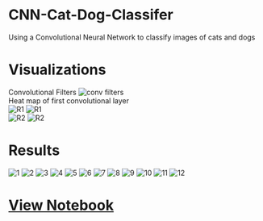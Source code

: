 # CNN-Cat-Dog-Classifer
Using a Convolutional Neural Network to classify images of cats and dogs

# Visualizations
Convolutional Filters
![conv filters](https://raw.githubusercontent.com/vee-upatising/CNN-Cat-Dog-Classifer/master/Visualization/cat%20dog%20conv.png) <br/>
Heat map of first convolutional layer<br/>
![R1](https://raw.githubusercontent.com/vee-upatising/CNN-Cat-Dog-Classifer/master/Visualization/R1.JPG)
![R1](https://raw.githubusercontent.com/vee-upatising/CNN-Cat-Dog-Classifer/master/Visualization/Attention.JPG)<br/>
![R2](https://raw.githubusercontent.com/vee-upatising/CNN-Cat-Dog-Classifer/master/Visualization/R2.JPG)
![R2](https://raw.githubusercontent.com/vee-upatising/CNN-Cat-Dog-Classifer/master/Visualization/Attention2.JPG)

# Results
![1](https://raw.githubusercontent.com/vee-upatising/CNN-Cat-Dog-Classifer/master/1.JPG)
![2](https://raw.githubusercontent.com/vee-upatising/CNN-Cat-Dog-Classifer/master/2.JPG)
![3](https://raw.githubusercontent.com/vee-upatising/CNN-Cat-Dog-Classifer/master/3.JPG)
![4](https://raw.githubusercontent.com/vee-upatising/CNN-Cat-Dog-Classifer/master/4.JPG)
![5](https://raw.githubusercontent.com/vee-upatising/CNN-Cat-Dog-Classifer/master/5.JPG)
![6](https://raw.githubusercontent.com/vee-upatising/CNN-Cat-Dog-Classifer/master/6.JPG)
![7](https://raw.githubusercontent.com/vee-upatising/CNN-Cat-Dog-Classifer/master/7.JPG)
![8](https://raw.githubusercontent.com/vee-upatising/CNN-Cat-Dog-Classifer/master/8.JPG)
![9](https://raw.githubusercontent.com/vee-upatising/CNN-Cat-Dog-Classifer/master/9.JPG)
![10](https://raw.githubusercontent.com/vee-upatising/CNN-Cat-Dog-Classifer/master/10.JPG)
![11](https://raw.githubusercontent.com/vee-upatising/CNN-Cat-Dog-Classifer/master/11.JPG)
![12](https://raw.githubusercontent.com/vee-upatising/CNN-Cat-Dog-Classifer/master/12.JPG)

# [View Notebook](https://nbviewer.jupyter.org/github/vee-upatising/CNN-Cat-Dog-Classifer/blob/master/CNN%20Cat%20Dog.ipynb)


